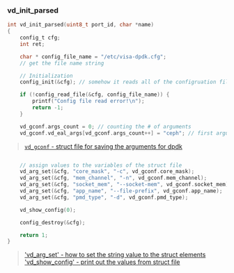### vd_init_parsed

```c
int vd_init_parsed(uint8_t port_id, char *name)
{
    config_t cfg;
    int ret;

    char * config_file_name = "/etc/visa-dpdk.cfg";
    // get the file name string

    // Initialization
    config_init(&cfg); // somehow it reads all of the configruation file

    if (!config_read_file(&cfg, config_file_name)) {
        printf("Config file read error!\n");
        return -1;
    }

    vd_gconf.args_count = 0; // counting the # of arguments
    vd_gconf.vd_eal_args[vd_gconf.args_count++] = "ceph"; // first arguments of vd_eal_args is ceph
```

> [`vd_gconf` - struct file for saving the arguments for dpdk ](vd_gconf.md)

```c

    // assign values to the variables of the struct file
    vd_arg_set(&cfg, "core_mask", "-c", vd_gconf.core_mask);
    vd_arg_set(&cfg, "mem_channel", "-n", vd_gconf.mem_channel);
    vd_arg_set(&cfg, "socket_mem", "--socket-mem", vd_gconf.socket_mem);
    vd_arg_set(&cfg, "app_name", "--file-prefix", vd_gconf.app_name);
    vd_arg_set(&cfg, "pmd_type", "-d", vd_gconf.pmd_type);

    vd_show_config(0);

    config_destroy(&cfg);

    return 1;
}
```

> ['vd_arg_set' - how to set the string value to the struct elements](vd_arg_set.md) <br>
> ['vd_show_config' - print out the values from struct file](vd_show_config.md)
